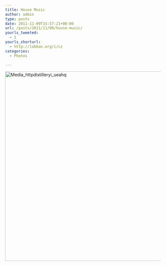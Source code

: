 ```yaml
---
title: House Music
author: admin
type: posts
date: 2011-11-09T15:57:21+00:00
url: /posts/2011/11/09/house-music/
yourls_tweeted:
  - 1
yourls_shorturl:
  - http://lobban.org/i/cz
categories:
  - Photos

---
```

<div class='posterous_autopost'>
  <a href="http://instagr.am/p/TZu2x/"></p> 
  
  <div class='p_embed p_image_embed'>
    <a href="http://getfile4.posterous.com/getfile/files.posterous.com/nonimage/lzejJdbcboczJEbauovxpfmemHkmAnCzhGpvglkjuFyqcDGIDfqqscDznybd/media_httpdistilleryi_uEAHq.jpg.scaled1000.jpg"><img alt="Media_httpdistilleryi_ueahq" height="612" src="https://getfile4.posterous.com/getfile/files.posterous.com/nonimage/lzejJdbcboczJEbauovxpfmemHkmAnCzhGpvglkjuFyqcDGIDfqqscDznybd/media_httpdistilleryi_uEAHq.jpg.scaled1000.jpg" width="612" /></a>
  </div>
  
  <p>
    </a></div>